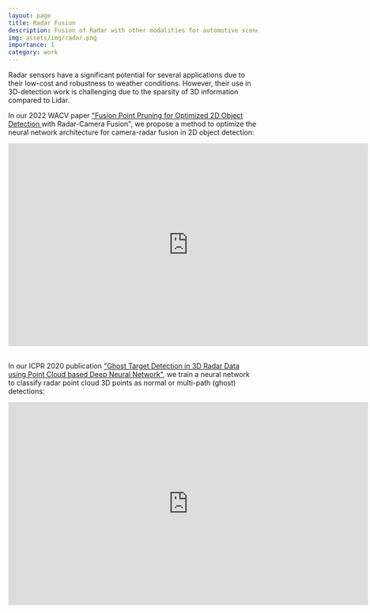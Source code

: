 ```yaml
---
layout: page
title: Radar Fusion
description: Fusion of Radar with other modalities for automotive scene understanding
img: assets/img/radar.png
importance: 1
category: work
---
```


Radar sensors have a significant potential for several applications due to their low-cost and robustness to weather conditions.
However, their use in 3D-detection work is challenging due to the sparsity of 3D information compared to Lidar.

In our 2022 WACV paper <a href="https://openaccess.thecvf.com/content/WACV2022/papers/Stacker_Fusion_Point_Pruning_for_Optimized_2D_Object_Detection_With_Radar-Camera_WACV_2022_paper.pdf?ref=https://githubhelp.com"> "Fusion Point Pruning for Optimized 2D Object Detection </a>
with Radar-Camera Fusion", we propose a method to optimize the neural network architecture for camera-radar fusion in 2D object detection:
<iframe width="728" height="410" src="https://www.youtube.com/embed/rjf_vHxHErw" title="YouTube video player" frameborder="0" allow="accelerometer; autoplay; clipboard-write; encrypted-media; gyroscope; picture-in-picture; web-share" allowfullscreen></iframe>
<br />
<br />

In our ICPR 2020 publication <a href="https://www.dfki.de/fileadmin/user_upload/import/11198_Chamseddine2021Ghost.pdf">"Ghost Target Detection in 3D Radar Data using
Point Cloud based Deep Neural Network"</a>, we train a neural network to classify radar point cloud 3D points as normal or multi-path (ghost) detections:
<iframe width="728" height="410" src="https://www.youtube.com/embed/drKrmjzhHzk" title="YouTube video player" frameborder="0" allow="accelerometer; autoplay; clipboard-write; encrypted-media; gyroscope; picture-in-picture; web-share" allowfullscreen></iframe>
